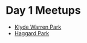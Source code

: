 # Day 1 Meetups
- [Klyde Warren Park](https://cmpf.re/yZHF8Q)
- [Haggard Park](https://cmpf.re/SEmS0i)